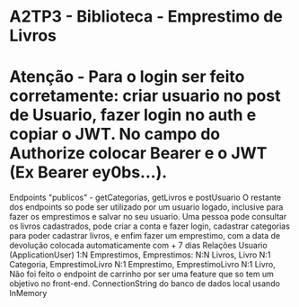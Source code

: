 # A2TP3 - Biblioteca - Emprestimo de Livros
# Atenção - Para o login ser feito corretamente: criar usuario no post de Usuario, fazer login no auth e copiar o JWT. No campo do Authorize colocar Bearer e o JWT (Ex Bearer ey0bs...).

Endpoints "publicos" - getCategorias, getLivros e postUsuario
O restante dos endpoints so pode ser utilizado por um usuario logado, inclusive para fazer os emprestimos e salvar no seu usuario.
Uma pessoa pode consultar os livros cadastrados, pode criar a conta e fazer login, cadastrar categorias para poder cadastrar livros, e enfim fazer um emprestimo, com a data de devolução colocada automaticamente com + 7 dias
Relações Usuario (ApplicationUser) 1:N Emprestimos, Emprestimos: N:N Livros, Livro N:1 Categoria, EmprestimoLivro N:1 Emprestimo, EmprestimoLivro N:1 Livro,
Não foi feito o endpoint de carrinho por ser uma feature que so tem um objetivo no front-end.
ConnectionString do banco de dados local usando InMemory
